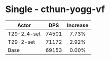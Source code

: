 # Single - cthun-yogg-vf
| Actor | DPS | Increase |
|---|:---:|:---:|
|T29-2_4-set|74501|7.73%|
|T29-2-set|71172|2.92%|
|Base|69153|0.00%|
